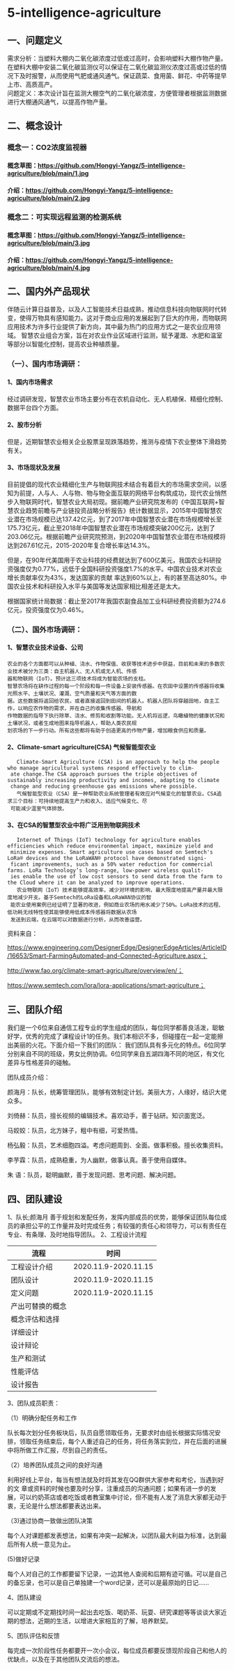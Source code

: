 # 5-intelligence-agriculture
## 一、问题定义
   需求分析：当塑料大棚内二氧化碳浓度过低或过高时，会影响塑料大棚作物产量。在塑料大棚中安装二氧化碳监测仪可以保证在二氧化碳监测仪浓度过高或过低的情况下及时报警，从而使用气肥或通风通气。保证蔬菜、食用菌、鲜花、中药等提早上市、高质高产。   
   问题定义：本次设计旨在监测大棚空气的二氧化碳浓度，方便管理者根据监测数据进行大棚通风通气，以提高作物产量。
## 二、概念设计
### 概念一：CO2浓度监视器
#### 概念草图：https://github.com/Hongyi-Yangz/5-intelligence-agriculture/blob/main/1.jpg
#### 介绍：https://github.com/Hongyi-Yangz/5-intelligence-agriculture/blob/main/2.jpg
### 概念二：可实现远程监测的检测系统
#### 概念草图：https://github.com/Hongyi-Yangz/5-intelligence-agriculture/blob/main/3.jpg
#### 介绍：https://github.com/Hongyi-Yangz/5-intelligence-agriculture/blob/main/4.jpg
## 二、国内外产品现状
   伴随云计算日益普及，以及人工智能技术日益成熟，推动信息科技向物联网时代转变，使得万物具有感知能力。这对于商业应用的发展起到了巨大的作用，而物联网应用技术为许多行业提供了新方向，其中最为热门的应用方式之一是农业应用领域。
   智慧农业组合方案，旨在对农业作业区域进行监测，赋予灌溉、水肥和温室等部分以智能化控制，提高农业种植质量。
### （一）、国内市场调研：
####    1、国内市场需求
   经过调研发现，智慧农业市场主要分布在农机自动化、无人机植保、精细化控制、数据平台四个方面。
####    2、股市分析
   但是，近期智慧农业相关企业股票呈现跌落趋势，推测与疫情下农业整体下滑趋势有关。
#### 3、市场现状及发展
   目前提倡的现代农业精细化生产与物联网技术结合有着巨大的市场需求空间，以感知为前提，人与人、人与物、物与物全面互联的网络平台构筑成功，现代农业悄然步入物联网时代，智慧农业大局初现。据前瞻产业研究院发布的《中国互联网+智慧农业趋势前瞻与产业链投资战略分析报告》统计数据显示，2015年中国智慧农业潜在市场规模已达137.42亿元，到了2017年中国智慧农业潜在市场规模增长至175.73亿元，截止至2018年中国智慧农业潜在市场规模突破200亿元，达到了203.06亿元。根据前瞻产业研究院预测，到2020年中国智慧农业潜在市场规模将达到267.61亿元，2015-2020年复合增长率达14.3%。
   
   但是，在90年代美国用于农业科技的经费就达到了600亿美元，我国农业科研投资强度仅为0.77%，远低于全国科研投资强度1.7%的水平。中国农业技术对农业增长贡献率仅为43%，发达国家的贡献 率达到60%以上，有的甚至高达80%。中国农业技术和科研投入水平与美国等发达国家相比相差还是太大。
   
   根据国家统计局数据：截止至2017年我国农副食品加工业科研经费投资额为274.6亿元，投资强度仅为0.46%。 
### （二）、国外市场调研：
####  1、智慧农业技术设备、公司
    农业的各个方面都可以从种植、浇水、作物保值、收获等技术进步中获益，目前和未来的多数农业技术被分为三类：自主机器人、无人机或无人机、传感
    器和物联网（IoT）。预计这三项技术将成为智能农场的支柱。
    智慧农场将在耕作过程的每一个阶段和每一件设备上安装传感器。在农田中设置的传感器将收集光照水平、土壤状况、灌溉、空气质量和天气等方面的数
    据。这些数据将返回给农民，或者直接返回到田间的机器人。机器人团队将穿越田地，自主工作，以响应农作物的需求，并在自己的收集传感器、导航和
    作物数据的指导下执行除草、浇水、修剪和收割等功能。无人机将巡逻，鸟瞰植物的健康状况和土壤状况，或者生成地图来指导机器人，帮助人类农民规
    划农场的下一步行动。所有这些都将有助于创造更高的作物产量，增加粮食供应和质量。
#### 2、Climate-smart agriculture(CSA)	气候智能型农业
	   Climate-Smart Agriculture (CSA) is an approach to help the people who manage agricultural systems respond effectively to clim-
     ate change.The CSA approach pursues the triple objectives of sustainably increasing productivity and incomes, adapting to climate 
     change and reducing greenhouse gas emissions where possible.
	   气候智能型农业（CSA）是一种帮助农业系统管理者有效应对气候变化的智慧农业。CSA追求三个目标：可持续地提高生产力和收入、适应气候变化、尽
     可能减少温室气体排放。
#### 3、在CSA的智慧型农业中将广泛用到物联网技术
	   Internet of Things (IoT) technology for agriculture enables efficiencies which reduce environmental impact, maximize yield and 
     minimize expenses. Smart agriculture use cases based on Semtech's LoRa® devices and the LoRaWAN® protocol have demonstrated signi-
     ficant improvements, such as a 50% water reduction for commercial farms. LoRa Technology’s long-range, low-power wireless qualit-
     ies enable the use of low cost sensors to send data from the farm to the Cloud where it can be analyzed to improve operations.
	   农业物联网（IoT）技术能够提高效率，减少对环境的影响，最大限度地提高产量并最大限度地减少开支。基于Semtech的LoRa设备和LoRaWAN协议的智
     能农业使用案例已经证明了显著的改进，例如商业农场的用水减少了50%。LoRa技术的远程、低功耗无线特性使其能够使用低成本传感器将数据从农场
     发送到云端，在云端可以对数据进行分析，从而改善运营。
资料来自：

https://www.engineering.com/DesignerEdge/DesignerEdgeArticles/ArticleID/16653/Smart-FarmingAutomated-and-Connected-Agriculture.aspx；

http://www.fao.org/climate-smart-agriculture/overview/en/；

https://www.semtech.com/lora/lora-applications/smart-agriculture；
## 三、团队介绍
我们是一个6位来自通信工程专业的学生组成的团队，每位同学都善良活泼，聪敏好学，优秀的完成了课程设计1的任务。我们本相识不多，但碰撞在一起一定能擦出美丽的火花。下面介绍一下我们的团队：
我们团队具有多元化的特点。6位同学分别来自不同的班级，男女比例协调。6位同学来自五湖四海不同的地区，有文化差异与性格差异的碰触。

团队成员介绍：

颜海月：队长，统筹管理团队，能够有效制定计划。美丽大方，人缘好，结识大佬众多。

刘倚赫：队员，擅长视频的编辑技术。喜欢动手，善于钻研。知识面宽泛。

马姣姣：队员，北方妹子，粗中有细，可爱热情。 

杨弘毅：队员，艺术细胞四溢。考虑问题周到、全面。做事积极。擅长收集资料。

李芋霖：队员，成熟稳重，为人幽默，做事认真。善于使用自媒体。

朱  语：队员，聪明幽默，善于发现问题、思考问题、解决问题。
## 四、团队建设
1、队长;颜海月
善于规划和发配任务，发挥内部成员的优势，能够保证团队每位成员的承担公平的工作量并及时完成任务；有较强的责任心和领导力，可以有责任在专业、有条理、及时地指导团队。
2、工程设计流程

流程 | 时间
------------- | -------------
工程设计介绍 |	2020.11.9-2020.11.15
团队设计 |	2020.11.9-2020.11.15
定义问题 |	2020.11.9-2020.11.15
产出可替换的概念 |	
概念评估和选择 |	
详细设计 |	
设计辩论 |	
生产和测试 |	
性能评估 |	
设计报告 |	

3、团队成员职责：

（1）明确分配任务和工作

队长每次划分任务板块后，队员自愿领取任务，无要求时由组长根据实际情况安排，领取任务结束后，每个人重述自己的任务，将任务落实到位，并在后面的进展中将所做工作汇报，尽到自己的责任。

（2）培养团队成员之间的良好沟通

利用好线上平台，每当有想法就及时将其发在QQ群供大家参考和考伦，当遇到好的文 章或资料的时候也要及时分享，注重成员的沟通问题；如果有进一步的发展，可以约奶茶店或者吃饭或者教室集中讨论，但不能有人发了消息大家都无动于衷，无论是什么想法都要表达出来。

（3)通过协商一致做出团队决策

每个人对课题都发表想法，如果有冲突一起解决，以团队最大利益为标准，达到最后所有人统一意见为止。

 (5)做好记录

每个人对自己的工作都要留下记录，一边其他人查阅和后期有迹可循。可以是自己的备忘录，也可以是自己单独建一个word记录，还可以是最原始的日记……

4、团队建设

可以定期或不定期找时间一起出去吃饭、喝奶茶、玩耍、研究课题等等谈谈大家近期的想法，近期的生活，以增进大家相互的了解，培养默契。

5、团队评估和反馈

每完成一次阶段性任务都要开一次小会议，每位成员都要反馈现阶段自己和他人的优缺点，以及在于其他团队交流后的想法。



